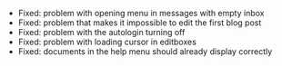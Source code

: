 - Fixed: problem with opening menu in messages with empty inbox
- Fixed: problem that makes it impossible to edit the first blog post
- Fixed: problem with the autologin turning off
- Fixed: problem with loading cursor in editboxes
- Fixed: documents in the help menu should already display correctly